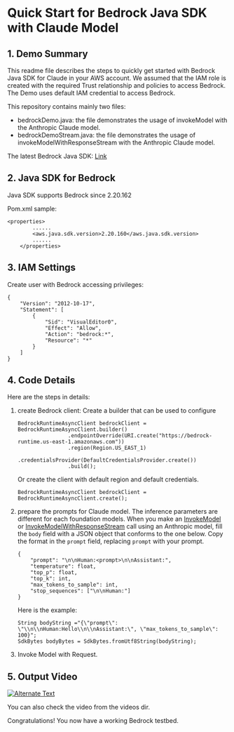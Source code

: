 # Quick Start for Bedrock Java SDK with Claude Model

## 1. Demo Summary

This readme file describes the steps to quickly get started with Bedrock Java SDK for Claude in your AWS account. We assumed that the IAM role is created with the required Trust relationship and policies to access Bedrock. The Demo uses default IAM credential to access Bedrock.

This repository contains mainly two files:
- bedrockDemo.java:  the file demonstrates the usage of invokeModel with the Anthropic Claude model.
- bedrockDemoStream.java: the file demonstrates the usage of invokeModelWithResponseStream with the Anthropic Claude model.

The latest Bedrock Java SDK: [Link](https://sdk.amazonaws.com/java/api/latest/software/amazon/awssdk/services/bedrockruntime/package-summary.html)

## 2. Java SDK for Bedrock

 Java SDK supports  Bedrock since 2.20.162

Pom.xml sample:

```
<properties>
        ......
        <aws.java.sdk.version>2.20.160</aws.java.sdk.version>
        ......
    </properties>
```

## 3. IAM Settings

Create user with Bedrock accessing privileges:

```
{
    "Version": "2012-10-17",
    "Statement": [
        {
            "Sid": "VisualEditor0",
            "Effect": "Allow",
            "Action": "bedrock:*",
            "Resource": "*"
        }
    ]
}
```



## 4. Code Details 

Here are the steps in details:

1. create Bedrock client:
    Create a builder that can be used to configure 

    ```
    BedrockRuntimeAsyncClient bedrockClient = BedrockRuntimeAsyncClient.builder()
                    .endpointOverride(URI.create("https://bedrock-runtime.us-east-1.amazonaws.com"))
                    .region(Region.US_EAST_1)
                    .credentialsProvider(DefaultCredentialsProvider.create())
                    .build();
    ```

    Or create the client with default region and default credentials.

    ```
    BedrockRuntimeAsyncClient bedrockClient = BedrockRuntimeAsyncClient.create();
    ```

1. prepare the prompts for Claude model.
    The inference parameters are different for each foundation models. When you make an [InvokeModel](https://docs.aws.amazon.com/bedrock/latest/APIReference/API_InvokeModel.html) or [InvokeModelWithResponseStream](https://docs.aws.amazon.com/bedrock/latest/APIReference/API_InvokeModelWithResponseStream.html) call using an Anthropic model, fill the `body` field with a JSON object that conforms to the one below. Copy the format in the `prompt` field, replacing `prompt` with your prompt.

    ```
    {
        "prompt": "\n\nHuman:<prompt>\n\nAssistant:",
        "temperature": float,
        "top_p": float,
        "top_k": int,
        "max_tokens_to_sample": int,
        "stop_sequences": ["\n\nHuman:"]
    }
    ```

    Here is the example:

    ```
    String bodyString ="{\"prompt\": \"\\n\\nHuman:Hello\\n\\nAssistant:\", \"max_tokens_to_sample\": 100}";
    SdkBytes bodyBytes = SdkBytes.fromUtf8String(bodyString);
    ```

1. Invoke Model with Request.

## 5. Output Video

<a href="https://www.bilibili.com/video/BV14w411r72K/?t=41.1&vd_source=c959b3a726cc65bf153252d9748baa6f" title="StreamDemo"><img src="https://user-images.githubusercontent.com/49836230/273365213-e8ba7834-4dba-4782-b48c-496953b0b88a.png" alt="Alternate Text" /></a>

You can also check the video from the videos dir.

Congratulations! You now have a working Bedrock testbed.
